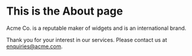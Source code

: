 # This is the About page

Acme Co. is a reputable maker of widgets and is an international brand.

Thank you for your interest in our services. Please contact us at enquiries@acme.com.
